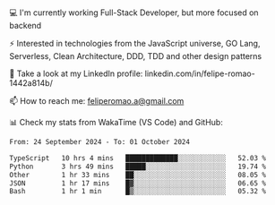 💻 I'm currently working Full-Stack Developer, but more focused on backend

⚡ Interested in technologies from the JavaScript universe, GO Lang, Serverless, Clean Architecture, DDD, TDD and other design patterns

👥 Take a look at my LinkedIn profile: linkedin.com/in/felipe-romao-1442a814b/

📫 How to reach me: feliperomao.a@gmail.com

📊 Check my stats from WakaTime (VS Code) and GitHub:

<!--START_SECTION:waka-->

```txt
From: 24 September 2024 - To: 01 October 2024

TypeScript   10 hrs 4 mins   █████████████░░░░░░░░░░░░   52.03 %
Python       3 hrs 49 mins   █████░░░░░░░░░░░░░░░░░░░░   19.74 %
Other        1 hr 33 mins    ██░░░░░░░░░░░░░░░░░░░░░░░   08.05 %
JSON         1 hr 17 mins    █▓░░░░░░░░░░░░░░░░░░░░░░░   06.65 %
Bash         1 hr 1 min      █▒░░░░░░░░░░░░░░░░░░░░░░░   05.32 %
```

<!--END_SECTION:waka-->
